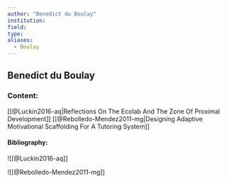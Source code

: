 ```yaml
---
author: "Benedict du Boulay"
institution:
field:
type:
aliases:
  - Boulay
---
```


## Benedict du Boulay

### Content:
[[@Luckin2016-aq|Reflections On The Ecolab And The Zone Of Proximal Development]]
[[@Rebolledo-Mendez2011-mg|Designing Adaptive Motivational Scaffolding For A Tutoring System]]

#### Bibliography:

![[@Luckin2016-aq]]

![[@Rebolledo-Mendez2011-mg]]